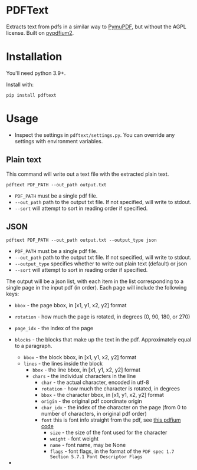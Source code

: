 # PDFText

Extracts text from pdfs in a similar way to [PymuPDF](https://github.com/pymupdf/PyMuPDF), but without the AGPL license.  Built on [pypdfium2](https://github.com/pypdfium2-team/pypdfium2).

# Installation

You'll need python 3.9+.

Install with:

```shell
pip install pdftext
```

# Usage

- Inspect the settings in `pdftext/settings.py`.  You can override any settings with environment variables.


## Plain text

This command will write out a text file with the extracted plain text.

```shell
pdftext PDF_PATH --out_path output.txt
```

- `PDF_PATH` must be a single pdf file.
- `--out_path` path to the output txt file.  If not specified, will write to stdout.
- `--sort` will attempt to sort in reading order if specified.

## JSON

```shell
pdftext PDF_PATH --out_path output.txt --output_type json
```

- `PDF_PATH` must be a single pdf file.
- `--out_path` path to the output txt file.  If not specified, will write to stdout.
- `--output_type` specifies whether to write out plain text (default) or json
- `--sort` will attempt to sort in reading order if specified.

The output will be a json list, with each item in the list corresponding to a single page in the input pdf (in order).  Each page will include the following keys:

- `bbox` - the page bbox, in [x1, y1, x2, y2] format
- `rotation` - how much the page is rotated, in degrees (0, 90, 180, or 270)
- `page_idx` - the index of the page
- `blocks` - the blocks that make up the text in the pdf.  Approximately equal to a paragraph.
  - `bbox` - the block bbox, in [x1, y1, x2, y2] format
  - `lines` - the lines inside the block
    - `bbox` - the line bbox, in [x1, y1, x2, y2] format
    - `chars` - the individual characters in the line
      - `char` - the actual character, encoded in utf-8
      - `rotation` - how much the character is rotated, in degrees
      - `bbox` - the character bbox, in [x1, y1, x2, y2] format
      - `origin` - the original pdf coordinate origin
      - `char_idx` - the index of the character on the page (from 0 to number of characters, in original pdf order)
      - `font` this is font info straight from the pdf, see [this pdfium code](https://pdfium.googlesource.com/pdfium/+/refs/heads/main/public/fpdf_text.h)
        - `size` - the size of the font used for the character
        - `weight` - font weight
        - `name` - font name, may be None
        - `flags` - font flags, in the format of the `PDF spec 1.7 Section 5.7.1 Font Descriptor Flags`

- 
